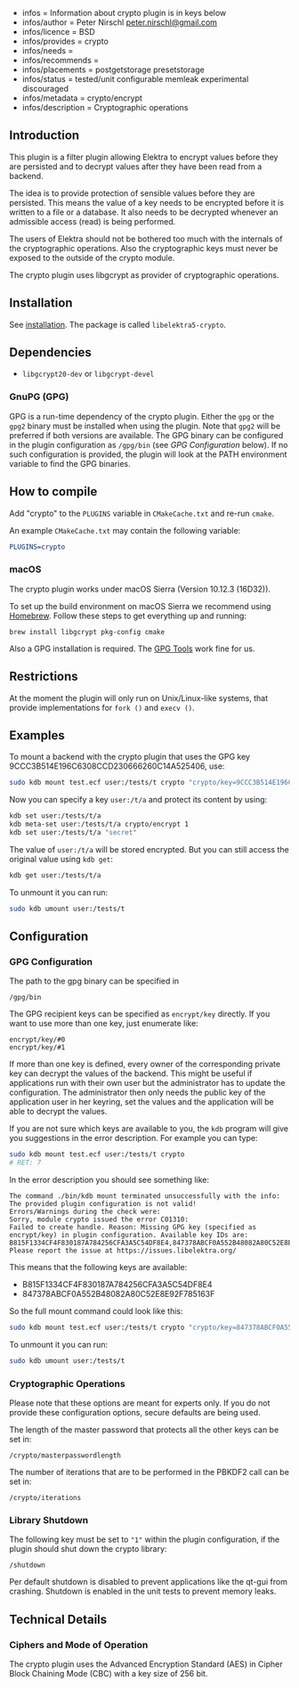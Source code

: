 - infos = Information about crypto plugin is in keys below
- infos/author = Peter Nirschl <peter.nirschl@gmail.com>
- infos/licence = BSD
- infos/provides = crypto
- infos/needs =
- infos/recommends =
- infos/placements = postgetstorage presetstorage
- infos/status = tested/unit configurable memleak experimental discouraged
- infos/metadata = crypto/encrypt
- infos/description = Cryptographic operations

## Introduction

This plugin is a filter plugin allowing Elektra to encrypt values before they are
persisted and to decrypt values after they have been read from a backend.

The idea is to provide protection of sensible values before they are persisted.
This means the value of a key needs to be encrypted before it is written to a file or a database.
It also needs to be decrypted whenever an admissible access (read) is being performed.

The users of Elektra should not be bothered too much with the internals of the cryptographic operations.
Also the cryptographic keys must never be exposed to the outside of the crypto module.

The crypto plugin uses libgcrypt as provider of cryptographic operations.

## Installation

See [installation](/doc/INSTALL.md).
The package is called `libelektra5-crypto`.

## Dependencies

- `libgcrypt20-dev` or `libgcrypt-devel`

### GnuPG (GPG)

GPG is a run-time dependency of the crypto plugin.
Either the `gpg` or the `gpg2` binary must be installed when using the plugin.
Note that `gpg2` will be preferred if both versions are available.
The GPG binary can be configured in the plugin configuration as `/gpg/bin` (see _GPG Configuration_ below).
If no such configuration is provided, the plugin will look at the PATH environment variable to find the GPG binaries.

## How to compile

Add "crypto" to the `PLUGINS` variable in `CMakeCache.txt` and re-run `cmake`.

An example `CMakeCache.txt` may contain the following variable:

```cmake
PLUGINS=crypto
```

### macOS

The crypto plugin works under macOS Sierra (Version 10.12.3 (16D32)).

To set up the build environment on macOS Sierra we recommend using [Homebrew](http://brew.sh/).
Follow these steps to get everything up and running:

```
brew install libgcrypt pkg-config cmake
```

Also a GPG installation is required. The [GPG Tools](https://gpgtools.org) work fine for us.

## Restrictions

At the moment the plugin will only run on Unix/Linux-like systems, that provide implementations for `fork ()` and `execv ()`.

## Examples

To mount a backend with the crypto plugin that uses the GPG key 9CCC3B514E196C6308CCD230666260C14A525406, use:

```sh
sudo kdb mount test.ecf user:/tests/t crypto "crypto/key=9CCC3B514E196C6308CCD230666260C14A525406"
```

Now you can specify a key `user:/t/a` and protect its content by using:

```sh
kdb set user:/tests/t/a
kdb meta-set user:/tests/t/a crypto/encrypt 1
kdb set user:/tests/t/a "secret"
```

The value of `user:/t/a` will be stored encrypted.
But you can still access the original value using `kdb get`:

```sh
kdb get user:/tests/t/a
```

To unmount it you can run:

```sh
sudo kdb umount user:/tests/t
```

## Configuration

### GPG Configuration

The path to the gpg binary can be specified in

```
/gpg/bin
```

The GPG recipient keys can be specified as `encrypt/key` directly.
If you want to use more than one key, just enumerate like:

```
encrypt/key/#0
encrypt/key/#1
```

If more than one key is defined, every owner of the corresponding private key can decrypt the values of the backend.
This might be useful if applications run with their own user but the administrator has to update the configuration.
The administrator then only needs the public key of the application user in her keyring, set the values and the application will be able to decrypt the values.

If you are not sure which keys are available to you, the `kdb` program will give you suggestions in the error description.
For example you can type:

```sh
sudo kdb mount test.ecf user:/tests/t crypto
# RET: 7
```

In the error description you should see something like:

```
The command ./bin/kdb mount terminated unsuccessfully with the info:
The provided plugin configuration is not valid!
Errors/Warnings during the check were:
Sorry, module crypto issued the error C01310:
Failed to create handle. Reason: Missing GPG key (specified as encrypt/key) in plugin configuration. Available key IDs are: B815F1334CF4F830187A784256CFA3A5C54DF8E4,847378ABCF0A552B48082A80C52E8E92F785163F
Please report the issue at https://issues.libelektra.org/
```

This means that the following keys are available:

- B815F1334CF4F830187A784256CFA3A5C54DF8E4
- 847378ABCF0A552B48082A80C52E8E92F785163F

So the full mount command could look like this:

```sh
sudo kdb mount test.ecf user:/tests/t crypto "crypto/key=847378ABCF0A552B48082A80C52E8E92F785163F"
```

To unmount it you can run:

```sh
sudo kdb umount user:/tests/t
```

### Cryptographic Operations

Please note that these options are meant for experts only.
If you do not provide these configuration options, secure defaults are being used.

The length of the master password that protects all the other keys can be set in:

```
/crypto/masterpasswordlength
```

The number of iterations that are to be performed in the PBKDF2 call can be set in:

```
/crypto/iterations
```

### Library Shutdown

The following key must be set to `"1"` within the plugin configuration,
if the plugin should shut down the crypto library:

```
/shutdown
```

Per default shutdown is disabled to prevent applications like the qt-gui from crashing.
Shutdown is enabled in the unit tests to prevent memory leaks.

## Technical Details

### Ciphers and Mode of Operation

The crypto plugin uses the Advanced Encryption Standard (AES) in Cipher Block Chaining Mode (CBC) with a key size of 256 bit.
